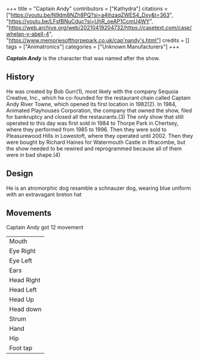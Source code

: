 +++
title = "Captain Andy"
contributors = ["Kathydra"]
citations = ["https://youtu.be/N9dm8NZh8PQ?si=a4jhzaqZWES4_Dxy&t=363", "https://youtu.be/LFsfBNuCduc?si=UhR_oeAP1CcmU4WY", "https://web.archive.org/web/20210419204732/https://casetext.com/case/whelan-v-abell-4", "https://www.memoriesofthorpepark.co.uk/cap'nandy's.html"]
credits = []
tags = ["Animatronics"]
categories = ["Unknown Manufacturers"]
+++

***Captain Andy*** is the character that was named after the show.

## History

He was created by Bob Gurr(1), most likely with the company Sequoia Creative, Inc., which he co-founded for the restaurant chain called Captain Andy River Towne, which opened its first location in 1982(2). In 1984, Animated Playhouses Corporation, the company that owned the show, filed for bankruptcy and closed all the restaurants.(3) The only show that still operated to this day was first sold in 1984 to Thorpe Park in Chertsey, where they performed from 1985 to 1996. Then they were sold to Pleasurewood Hills in Lowestoft, where they operated until 2002. Then they were bought by Richard Haines for Watermouth Castle in Ilfracombe, but the show needed to be rewired and reprogrammed because all of them were in bad shape.(4)

## Design

He is an atromorphic dog resamble a schnauzer dog, wearing blue uniform with an extravagant breton hat

## Movements

Captain Andy got 12 movement

|            |
|------------|
| Mouth      |
| Eye Right  |
| Eye Left   |
| Ears       |
| Head Right |
| Head Left  |
| Head Up    |
| Head down  |
| Strum      |
| Hand       |
| Hip        |
| Foot tap   |